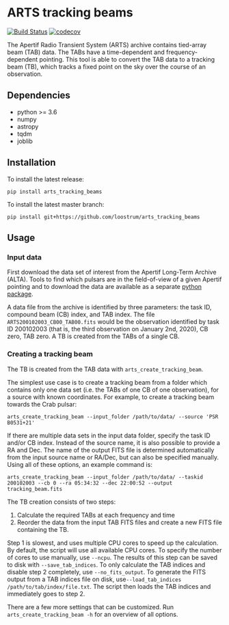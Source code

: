 # ARTS tracking beams
[![Build Status](https://travis-ci.com/loostrum/arts_tracking_beams.svg?branch=master)](https://travis-ci.com/loostrum/arts_tracking_beams)
[![codecov](https://codecov.io/gh/loostrum/arts_tracking_beams/branch/master/graph/badge.svg)](https://codecov.io/gh/loostrum/arts_tracking_beams)

The Apertif Radio Transient System (ARTS) archive contains tied-array beam (TAB) data. The TABs have a time-dependent and
frequency-dependent pointing. This tool is able to convert the TAB data to a tracking beam (TB), which tracks a fixed point
on the sky over the course of an observation. 

## Dependencies
* python >= 3.6
* numpy
* astropy
* tqdm
* joblib

## Installation
To install the latest release:

`pip install arts_tracking_beams`
  
To install the latest master branch:
 
`pip install git+https://github.com/loostrum/arts_tracking_beams`

## Usage

### Input data
First download the data set of interest from the Apertif Long-Term Archive (ALTA). Tools to find which pulsars are in the 
field-of-view of a given Apertif pointing and to download the data are available as a separate
[python package](https://github.com/loostrum/arts_tools).

A data file from the archive is identified by three parameters: the task ID, compound beam (CB) index, and TAB index.
The file `ARTS200102003_CB00_TAB00.fits` would be the observation identified by task ID 200102003
(that is, the third observation on January 2nd, 2020), CB zero, TAB zero. A TB is created from the TABs of a single CB.

### Creating a tracking beam
The TB is created from the TAB data with `arts_create_tracking_beam`. 

The simplest use case is to create a tracking beam
from a folder which contains only one data set (i.e. the TABs of one CB of one observation), for a source with known 
coordinates. For example, to create a tracking beam towards the Crab pulsar:

`arts_create_tracking_beam --input_folder /path/to/data/ --source 'PSR B0531+21'`

If there are multiple data sets in the input data folder, specify the task ID and/or CB index. Instead of the source name,
it is also possible to provide a RA and Dec. The name of the output FITS file is determined automatically from the input 
source name or RA/Dec, but can also be specified manually. Using all of these options, an example command is:

`arts_create_tracking_beam --input_folder /path/to/data/ --taskid 200102003 --cb 0 --ra 05:34:32 --dec 22:00:52 --output tracking_beam.fits`

The TB creation consists of two steps:
1. Calculate the required TABs at each frequency and time
2. Reorder the data from the input TAB FITS files and create a new FITS file containing the TB.

Step 1 is slowest, and uses multiple CPU cores to speed up the calculation. By default, the script will use all 
available CPU cores. To specify the number of cores to use manually, use `--ncpu`. The results of this step can be 
saved to disk with `--save_tab_indices`. To only calculate the TAB indices and disable step 2 completely, use 
`--no_fits_output`. 
To generate the FITS output from a TAB indices file on disk, use`--load_tab_indices /path/to/tab/index/file.txt`.
The script then loads the TAB indices and immediately goes to step 2.

There are a few more settings that can be customized. Run `arts_create_tracking_beam -h` for an overview of all options.

  


